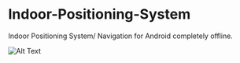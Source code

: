 # Indoor-Positioning-System
Indoor Positioning System/ Navigation for Android completely offline.

![Alt Text](https://github.com/MidasXIV/Indoor-Positioning-System/IPS_BANNER.jpg)
